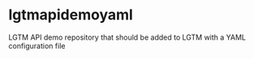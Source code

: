 # lgtmapidemoyaml
LGTM API demo repository that should be added to LGTM with a YAML configuration file
